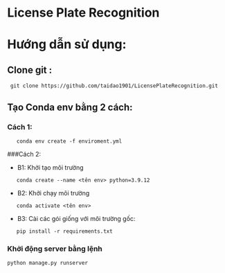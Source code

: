 # License Plate Recognition
# Hướng dẫn sử dụng: 
## Clone git : 
```
 git clone https://github.com/taidao1901/LicensePlateRecognition.git
```
## Tạo Conda env bằng 2 cách:
 ### Cách 1:

 ```
    conda env create -f enviroment.yml 
 ```
 ###Cách 2:
  + B1: Khởi tạo môi trường
 ```
    conda create --name <tên env> python=3.9.12
 ```
 + B2: Khởi chạy môi trường
 ```
    conda activate <tên env>
 ```
 + B3: Cài các gói giống với môi trường gốc:
 ```
    pip install -r requirements.txt
 ```

### Khởi động server bằng lệnh
```
python manage.py runserver
```
